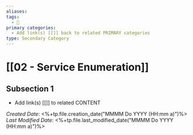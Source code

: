```yaml
---
aliases: 
tags:
  - 🥈
primary categories:
  - Add link(s) [[]] back to related PRIMARY categories
type: Secondary Category
---
```

# [[02 - Service Enumeration]]

## Subsection 1
* Add link(s) [[]] to related CONTENT

*Created Date*: <%+tp.file.creation_date("MMMM Do YYYY (HH:mm a)")%>  
*Last Modified Date*: <%+tp.file.last_modified_date("MMMM Do YYYY (HH:mm a)")%>
